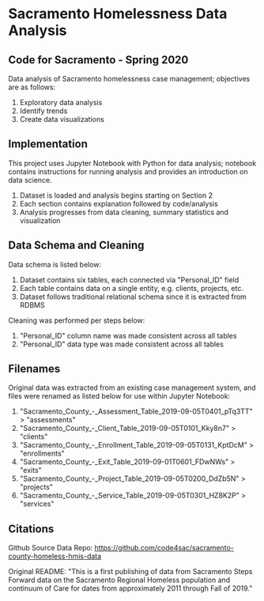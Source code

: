 # Sacramento Homelessness Data Analysis

## Code for Sacramento - Spring 2020

Data analysis of Sacramento homelessness case management; objectives are as follows:

1. Exploratory data analysis
2. Identify trends
3. Create data visualizations

## Implementation
This project uses Jupyter Notebook with Python for data analysis; notebook contains
instructions for running analysis and provides an introduction on data science.

1. Dataset is loaded and analysis begins starting on Section 2
2. Each section contains explanation followed by code/analysis
3. Analysis progresses from data cleaning, summary statistics and visualization

## Data Schema and Cleaning
Data schema is listed below:

1. Dataset contains six tables, each connected via "Personal_ID" field
2. Each table contains data on a single entity, e.g. clients, projects, etc.
3. Dataset follows traditional relational schema since it is extracted from RDBMS

Cleaning was performed per steps below:

1. "Personal_ID" column name was made consistent across all tables
2. "Personal_ID" data type was made consistent across all tables

## Filenames
Original data was extracted from an existing case management system, and files were
renamed as listed below for use within Jupyter Notebook:

1. "Sacramento_County_-_Assessment_Table_2019-09-05T0401_pTq3TT" > "assessments"
2. "Sacramento_County_-_Client_Table_2019-09-05T0101_Kky8n7" > "clients"
3. "Sacramento_County_-_Enrollment_Table_2019-09-05T0131_KptDcM" > "enrollments"
4. "Sacramento_County_-_Exit_Table_2019-09-01T0601_FDwNWs" > "exits"
5. "Sacramento_County_-_Project_Table_2019-09-05T0200_DdZb5N" > "projects"
6. "Sacramento_County_-_Service_Table_2019-09-05T0301_HZ8K2P" > "services"

## Citations
Github Source Data Repo: https://github.com/code4sac/sacramento-county-homeless-hmis-data

Original README: "This is a first publishing of data from Sacramento Steps Forward data on
the Sacramento Regional Homeless population and continuum of Care for dates from
approximately 2011 through Fall of 2019."
